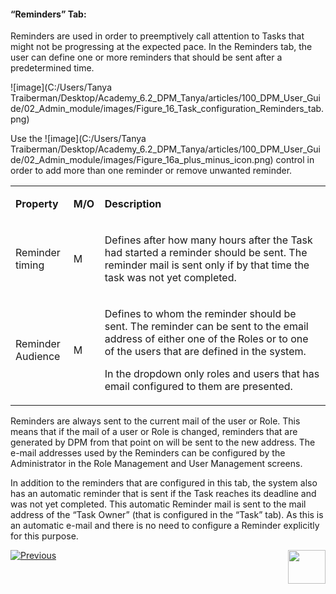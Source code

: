 #### “Reminders” Tab:

Reminders are used in order to preemptively call attention to Tasks that might not be progressing at the expected pace. 
In the Reminders tab, the user can define one or more reminders that should be sent after a predetermined time.

 ![image](C:/Users/Tanya Traiberman/Desktop/Academy_6.2_DPM_Tanya/articles/100_DPM_User_Guide/02_Admin_module/images/Figure_16_Task_configuration_Reminders_tab.png)

Use the   ![image](C:/Users/Tanya Traiberman/Desktop/Academy_6.2_DPM_Tanya/articles/100_DPM_User_Guide/02_Admin_module/images/Figure_16a_plus_minus_icon.png) control in order to add more than one reminder or remove unwanted reminder. 

<table>
<tbody>
<tr>
<td width="85">
<p><strong>Property</strong></p>
</td>
<td width="35">
<p><strong>M/O</strong></p>
</td>
<td width="780">
<p><strong>Description</strong></p>
</td>
</tr>
<tr>
<td width="85">
<p>Reminder timing</p>
</td>
<td width="35">
<p>M</p>
</td>
<td width="780">
<p>Defines after how many hours after the Task had started a reminder should be sent. The reminder mail is sent only if by that time the task was not yet completed.</p>
</td>
</tr>
<tr>
<td width="85">
<p>Reminder Audience</p>
</td>
<td width="35">
<p>M</p>
</td>
<td width="780">
<p>Defines to whom the reminder should be sent. The reminder can be sent to the email address of either one of the Roles or to one of the users that are defined in the system.</p>
<p>In the dropdown only roles and users that has email configured to them are presented.</p>
</td>
</tr>
</tbody>
</table>


Reminders are always sent to the current mail of the user or Role. This means that if the mail of a user or Role is changed, reminders that are generated by DPM from that point on will be sent to the new address.
The e-mail addresses used by the Reminders can be configured by the Administrator in the Role Management and User Management screens.

In addition to the reminders that are configured in this tab, the system also has an automatic reminder that is sent if the Task reaches its deadline and was not yet completed. This automatic Reminder mail is sent to the mail address of the “Task Owner” (that is configured in the “Task” tab). As this is an automatic e-mail and there is no need to configure a Reminder explicitly for this purpose.





[![Previous](/articles/images/Previous.png)](/articles/DPM/DPM_User_Guide/02_Admin_Module/05_Tasks.md)[<img align="right" width="60" height="54" src="/articles/images/Next.png">](/articles/DPM/DPM_User_Guide/02_Admin_Module/07_Operations.md)